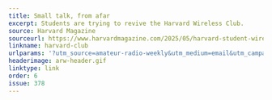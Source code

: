 ```yaml
---
title: Small talk, from afar
excerpt: Students are trying to revive the Harvard Wireless Club.
source: Harvard Magazine
sourceurl: https://www.harvardmagazine.com/2025/05/harvard-student-wireless-club
linkname: harvard-club
urlparams: '?utm_source=amateur-radio-weekly&utm_medium=email&utm_campaign=newsletter'
headerimage: arw-header.gif
linktype: link
order: 6
issue: 378
---
```

